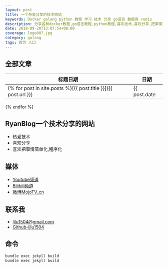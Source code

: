 ```yaml
---
layout: post
title: 一个热爱分享的技术网站
keywords: Docker golang python 教程 学习 技术 分享 go语言 数据库 redis
description: 分享各种docker教程,go语言教程,python教程,喜欢技术,喜欢分享,把事情简单化
date: 2018-09-28T13:07:54+08:00
coverage: logo007.jpg
category: golang
tags: 首页 入口
---
```


## 全部文章

标题日期|日期
---|---
{% for post in site.posts %}[{{ post.title }}]({{ post.url }}) | {{ post.date | date:"%Y-%m-%d" }}
{% endfor %}


## RyanBlog一个技术分享的网站
- 热爱技术
- 喜欢分享
- 喜欢把事情简单化,程序化

## 媒体

- [Youtube频道](https://www.youtube.com/channel/UCX6rNsdQm37Z7-egP4ygF4g?view_as=subscriber)
- [Bilibili频道](https://space.bilibili.com/148303288?spm_id_from=333.788.b_765f7570696e666f.2)
- [微博MojoTV_cn](http://weibo.com/u/2706451481?is_all=1)

## 联系我

- [ljlu1504@gmail.com](ljlu1504@gmail.com)
- [Github-ljlu1504](https://github.com/ljlu1504)

## 命令
```bash
bundle exec jekyll build
bundle exec jekyll build


```

